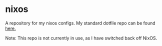 # nixos
A repository for my nixos configs. My standard dotfile repo can be found [here.](https://github.com/lcroberts/dotfiles)

Note: This repo is not currently in use, as I have switched back off NixOS.
